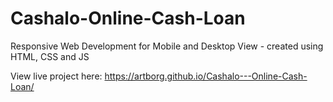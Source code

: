 # Cashalo-Online-Cash-Loan

Responsive Web Development for Mobile and Desktop View - created using HTML, CSS and JS

View live project here: https://artborg.github.io/Cashalo---Online-Cash-Loan/
